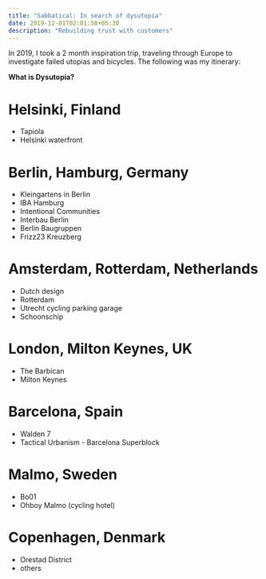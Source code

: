 ```yaml
---
title: "Sabbatical: In search of dysutopia"
date: 2019-12-01T02:01:58+05:30
description: "Rebuilding trust with customers"
---
```


In 2019, I took a 2 month inspiration trip, traveling through Europe to investigate failed utopias and bicycles. The following was my itinerary:

**What is Dysutopia?**

# Helsinki, Finland
- Tapiola 
- Helsinki waterfront 

# Berlin, Hamburg, Germany
- Kleingartens in Berlin
- IBA Hamburg 
- Intentional Communities 
- Interbau Berlin
- Berlin Baugruppen
- Frizz23 Kreuzberg

# Amsterdam, Rotterdam, Netherlands
- Dutch design 
- Rotterdam 
- Utrecht cycling parking garage
- Schoonschip

# London, Milton Keynes, UK
- The Barbican
- Milton Keynes

# Barcelona, Spain
- Walden 7
- Tactical Urbanism - Barcelona Superblock

# Malmo, Sweden
- Bo01
- Ohboy Malmo (cycling hotel)

# Copenhagen, Denmark
- Orestad District 
- others